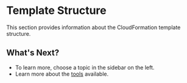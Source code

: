 # Template Structure

This section provides information about the CloudFormation template structure.

## What's Next?
* To learn more, choose a topic in the sidebar on the left.
* Learn more about the [tools](tools-and-provisioning/cloudformation/tools/) available.
